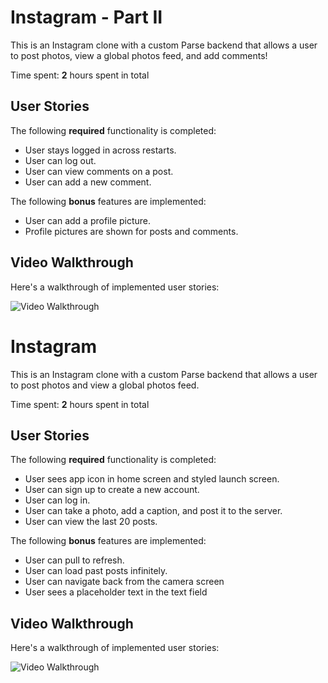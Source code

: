 # Instagram - Part II

This is an Instagram clone with a custom Parse backend that allows a user to post photos, view a global photos feed, and add comments!

Time spent: **2** hours spent in total

## User Stories

The following **required** functionality is completed:

- User stays logged in across restarts.
- User can log out. 
- User can view comments on a post. 
- User can add a new comment. 

The following **bonus** features are implemented:

- User can add a profile picture. 
- Profile pictures are shown for posts and comments.

## Video Walkthrough

Here's a walkthrough of implemented user stories:

<img src='http://g.recordit.co/IVZcgM6wAf.gif' title='Video Walkthrough' width='' alt='Video Walkthrough' />

# Instagram

This is an Instagram clone with a custom Parse backend that allows a user to post photos and view a global photos feed.

Time spent: **2** hours spent in total

## User Stories

The following **required** functionality is completed:

- User sees app icon in home screen and styled launch screen. 
- User can sign up to create a new account. 
- User can log in. 
- User can take a photo, add a caption, and post it to the server. 
- User can view the last 20 posts. 

The following **bonus** features are implemented:

- User can pull to refresh. 
- User can load past posts infinitely. 
- User can navigate back from the camera screen
- User sees a placeholder text in the text field 

## Video Walkthrough

Here's a walkthrough of implemented user stories:

<img src='http://g.recordit.co/tnO2XviHXh.gif' title='Video Walkthrough' width='' alt='Video Walkthrough' />
